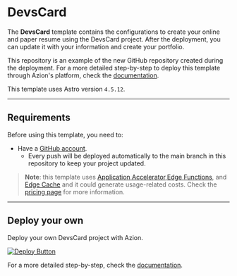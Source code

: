 # DevsCard

The **DevsCard** template contains the configurations to create your online and paper resume using the DevsCard project. After the deployment, you can update it with your information and create your portfolio.

This repository is an example of the new GitHub repository created during the deployment. For a more detailed step-by-step to deploy this template through Azion's platform, check the [documentation](https://www.azion.com/en/documentation/products/guides/devscard/).

This template uses Astro version `4.5.12`.

---

## Requirements

Before using this template, you need to:

- Have a [GitHub account](https://github.com/signup).
  - Every push will be deployed automatically to the main branch in this repository to keep your project updated.

> **Note**: this template uses [Application Accelerator](https://www.azion.com/en/documentation/products/build/edge-application/application-accelerator/),[Edge Functions](https://www.azion.com/en/documentation/products/build/edge-application/edge-functions/), and [Edge Cache](https://www.azion.com/en/documentation/products/build/edge-application/edge-cache/) and it could generate usage-related costs. Check the [pricing page](https://www.azion.com/en/pricing/) for more information.

---

## Deploy your own

Deploy your own DevsCard project with Azion.

[![Deploy Button](/static/button.png)](https://console.azion.com/create/azion-community/devscard "Deploy with Azion")

For a more detailed step-by-step, check the [documentation](https://www.azion.com/en/documentation/products/guides/devscard/).
